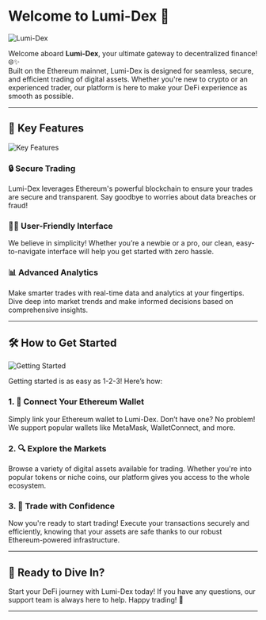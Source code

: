 # Welcome to Lumi-Dex 🚀

![Lumi-Dex](https://github.com/user-attachments/assets/10a75a40-204a-4ea4-889c-c8ff7f11e52b)

Welcome aboard **Lumi-Dex**, your ultimate gateway to decentralized finance! 🌐✨  
Built on the Ethereum mainnet, Lumi-Dex is designed for seamless, secure, and efficient trading of digital assets. Whether you're new to crypto or an experienced trader, our platform is here to make your DeFi experience as smooth as possible.

---

## 🚀 Key Features

![Key Features](https://github.com/user-attachments/assets/709bcec7-fb22-47dd-9ced-1cb1e6f7eaf7)

### 🔒 **Secure Trading**  
Lumi-Dex leverages Ethereum's powerful blockchain to ensure your trades are secure and transparent. Say goodbye to worries about data breaches or fraud!

### 👩‍💻 **User-Friendly Interface**  
We believe in simplicity! Whether you’re a newbie or a pro, our clean, easy-to-navigate interface will help you get started with zero hassle.

### 📊 **Advanced Analytics**  
Make smarter trades with real-time data and analytics at your fingertips. Dive deep into market trends and make informed decisions based on comprehensive insights.

---

## 🛠️ How to Get Started

![Getting Started](https://github.com/user-attachments/assets/4ffc12dd-e1b3-4b74-bf48-28162c70b8e7)

Getting started is as easy as 1-2-3! Here’s how:

### 1. 🔗 **Connect Your Ethereum Wallet**  
Simply link your Ethereum wallet to Lumi-Dex. Don’t have one? No problem! We support popular wallets like MetaMask, WalletConnect, and more. 

### 2. 🔍 **Explore the Markets**  
Browse a variety of digital assets available for trading. Whether you're into popular tokens or niche coins, our platform gives you access to the whole ecosystem.

### 3. 💸 **Trade with Confidence**  
Now you're ready to start trading! Execute your transactions securely and efficiently, knowing that your assets are safe thanks to our robust Ethereum-powered infrastructure.

---

## 🎉 Ready to Dive In?  
Start your DeFi journey with Lumi-Dex today! If you have any questions, our support team is always here to help. Happy trading! 🚀

---
